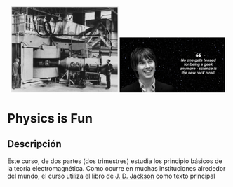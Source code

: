 <p align="center">
  <img src="pics/Berkeley_60-inch_cyclotron.jpg" width="245" title="hover text">
  <img src="pics/Brian-Cox-Quotes.png" width="240" title="hover text">
</p>

<p align="center">
  <H1> Physics is Fun </H1>
</p>


## Descripción

Este curso, de dos partes (dos trimestres) estudia los principio básicos de la teoría electromagnética. Como ocurre en muchas instituciones alrededor del mundo, el curso
utiliza el libro de [J. D. Jackson](https://en.wikipedia.org/wiki/Classical_Electrodynamics_(book)) como texto principal 
